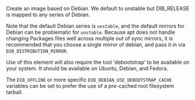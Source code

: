 Create an image based on Debian. We default to unstable but DIB_RELEASE
is mapped to any series of Debian.

Note that the default Debian series is `unstable`, and the default
mirrors for Debian can be problematic for `unstable`. Because apt does
not handle changing Packages files well across multiple out of sync
mirrors, it is recommended that you choose a single mirror of debian,
and pass it in via `DIB_DISTRIBUTION_MIRROR`.

Use of this element will also require the tool 'debootstrap' to be
available on your system. It should be available on Ubuntu, Debian,
and Fedora.

The `DIB_OFFLINE` or more specific `DIB_DEBIAN_USE_DEBOOTSTRAP_CACHE`
variables can be set to prefer the use of a pre-cached root filesystem
tarball.
